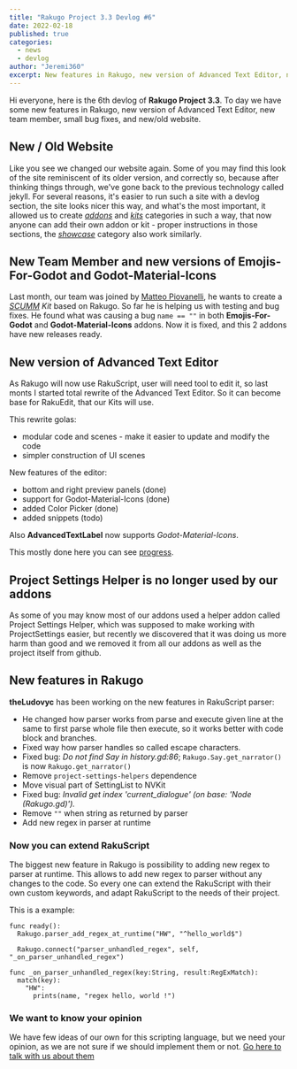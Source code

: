 ```yaml
---
title: "Rakugo Project 3.3 Devlog #6"
date: 2022-02-18
published: true
categories:
  - news
  - devlog
author: "Jeremi360"
excerpt: New features in Rakugo, new version of Advanced Text Editor, new team member and more.
---
```


Hi everyone, here is the 6th devlog of **Rakugo Project 3.3**.
To day we have some new features in Rakugo, new version of Advanced Text Editor, 
new team member, small bug fixes, and new/old website.

## New / Old Website

Like you see we changed our website again.
Some of you may find this look of the site reminiscent of its older version, and correctly so,
because after thinking things through, we've gone back to the previous technology called jekyll. 
For several reasons, it's easier to run such a site with a devlog section, the site looks nicer this way,
and what's the most important, it allowed us to create 
[*addons*](/addons/add-your-addon) and [*kits*](/kits/add-your-kit) categories in such a way, 
that now anyone can add their own addon or kit - proper instructions in those sections, 
the [*showcase*]() category also work similarly.

## New Team Member and new versions of Emojis-For-Godot and Godot-Material-Icons

Last month, our team was joined by [Matteo Piovanelli](https://github.com/MatteoPiovanelli-Laser), 
he wants to create a *[SCUMM](https://www.wikiwand.com/en/SCUMM) Kit* based on Rakugo. 
So far he is helping us with testing and bug fixes.
He found what was causing a bug `name == ""` in both **Emojis-For-Godot** and **Godot-Material-Icons** addons.
Now it is fixed, and this 2 addons have new releases ready.

## New version of Advanced Text Editor

As Rakugo will now use RakuScript, user will need tool to edit it, 
so last monts I started total rewrite of the Advanced Text Editor.
So it can become base for RakuEdit, that our Kits will use.

This rewrite golas:
- modular code and scenes - make it easier to update and modify the code
- simpler construction of UI scenes

New features of the editor:
- bottom and right preview panels (done)
- support for Godot-Material-Icons (done)
- added Color Picker (done)
- added snippets (todo)

Also **AdvancedTextLabel** now supports *Godot-Material-Icons*.

This mostly done here you can see [progress](https://github.com/rakugoteam/AdvancedText/milestone/2).

## Project Settings Helper is no longer used by our addons

As some of you may know most of our addons used a helper addon called Project Settings Helper,
which was supposed to make working with ProjectSettings easier, 
but recently we discovered that it was doing us more harm than good 
and we removed it from all our addons as well as the project itself from github.

## New features in Rakugo

**theLudovyc** has been working on the new features in RakuScript parser:

- He changed how parser works from parse and execute given line at the same 
  to first parse whole file then execute, so it works better with code block and branches.
- Fixed way how parser handles so called escape characters.
- Fixed bug: *Do not find Say in history.gd:86*; 
  `Rakugo.Say.get_narrator()` is now `Rakugo.get_narrator()`
- Remove `project-settings-helpers` dependence
- Move visual part of SettingList to NVKit
- Fixed bug: *Invalid get index 'current_dialogue' (on base: 'Node (Rakugo.gd)').*
- Remove `""` when string as returned by parser
- Add new regex in parser at runtime

### Now you can extend RakuScript 

The biggest new feature in Rakugo is possibility to adding new regex to parser at runtime.
This allows to add new regex to parser without any changes to the code.
So every one can extend the RakuScript with their own custom keywords, 
and adapt RakuScript to the needs of their project.

This is a example:
```gdscript
func ready():
  Rakugo.parser_add_regex_at_runtime("HW", "^hello_world$")
	
  Rakugo.connect("parser_unhandled_regex", self, "_on_parser_unhandled_regex")

func _on_parser_unhandled_regex(key:String, result:RegExMatch):
  match(key):
    "HW":
      prints(name, "regex hello, world !")
```

### We want to know your opinion 

We have few ideas of our own for this scripting language, 
but we need your opinion, as we are not sure if we should implement them or not.
[Go here to talk with us about them](https://github.com/rakugoteam/Rakugo/issues?q=is%3Aopen+is%3Aissue+label%3Adiscussion)


